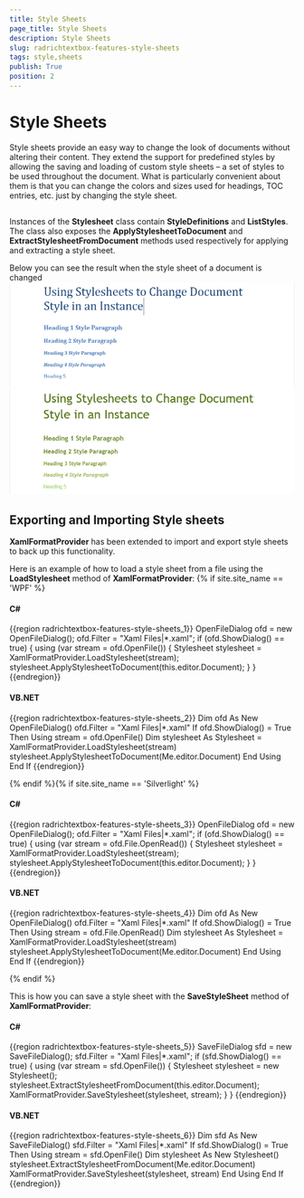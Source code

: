 ```yaml
---
title: Style Sheets
page_title: Style Sheets
description: Style Sheets
slug: radrichtextbox-features-style-sheets
tags: style,sheets
publish: True
position: 2
---
```


# Style Sheets



Style sheets provide an easy way to change the look of documents without altering their content. They extend the support for predefined styles by 
      allowing the saving and loading of custom style sheets – a set of styles to be used throughout the document. What is particularly convenient about them 
      is that you can change the colors and sizes used for headings, TOC entries, etc. just by changing the style sheet.

## 

Instances of the __Stylesheet__ class contain __StyleDefinitions__ and __ListStyles__. 
          The class also exposes the __ApplyStylesheetToDocument__ and __ExtractStylesheetFromDocument__ methods used 
          respectively for applying and extracting a style sheet.
        

Below you can see the result when the style sheet of a document is changed![Rad Rich Text Box Features Style Sheets 01](images/RadRichTextBox_Features_Style_Sheets_01.png)![Rad Rich Text Box Features Style Sheets 02](images/RadRichTextBox_Features_Style_Sheets_02.png)

## Exporting and Importing Style sheets

__XamlFormatProvider__ has been extended to import and export style sheets to back up this functionality.
        

Here is an example of how to load a style sheet from a file using the __LoadStylesheet__ method of __XamlFormatProvider__:
        {% if site.site_name == 'WPF' %}

#### __C#__

{{region radrichtextbox-features-style-sheets_1}}
	    OpenFileDialog ofd = new OpenFileDialog();
	    ofd.Filter = "Xaml Files|*.xaml";
	    if (ofd.ShowDialog() == true)
	    {
	        using (var stream = ofd.OpenFile())
	        {
	            Stylesheet stylesheet = XamlFormatProvider.LoadStylesheet(stream);
	            stylesheet.ApplyStylesheetToDocument(this.editor.Document);
	        }
	    }
	{{endregion}}



#### __VB.NET__

{{region radrichtextbox-features-style-sheets_2}}
	    Dim ofd As New OpenFileDialog()
	    ofd.Filter = "Xaml Files|*.xaml"
	    If ofd.ShowDialog() = True Then
		    Using stream = ofd.OpenFile()
	    Dim stylesheet As Stylesheet = XamlFormatProvider.LoadStylesheet(stream)
			    stylesheet.ApplyStylesheetToDocument(Me.editor.Document)
		    End Using
	    End If
	{{endregion}}

{% endif %}{% if site.site_name == 'Silverlight' %}

#### __C#__

{{region radrichtextbox-features-style-sheets_3}}
	    OpenFileDialog ofd = new OpenFileDialog();
	    ofd.Filter = "Xaml Files|*.xaml";
	    if (ofd.ShowDialog() == true)
	    {
	        using (var stream = ofd.File.OpenRead())
	        {
	            Stylesheet stylesheet = XamlFormatProvider.LoadStylesheet(stream);
	            stylesheet.ApplyStylesheetToDocument(this.editor.Document);
	        }
	    }
	{{endregion}}



#### __VB.NET__

{{region radrichtextbox-features-style-sheets_4}}
	    Dim ofd As New OpenFileDialog()
	    ofd.Filter = "Xaml Files|*.xaml"
	    If ofd.ShowDialog() = True Then
		    Using stream = ofd.File.OpenRead()
	    Dim stylesheet As Stylesheet = XamlFormatProvider.LoadStylesheet(stream)
			    stylesheet.ApplyStylesheetToDocument(Me.editor.Document)
		    End Using
	    End If
	{{endregion}}

{% endif %}

This is how you can save a style sheet with the __SaveStyleSheet__ method of __XamlFormatProvider__:
        

#### __C#__

{{region radrichtextbox-features-style-sheets_5}}
	    SaveFileDialog sfd = new SaveFileDialog();
	    sfd.Filter = "Xaml Files|*.xaml";
	    if (sfd.ShowDialog() == true)
	    {
	        using (var stream = sfd.OpenFile())
	        {
	            Stylesheet stylesheet = new Stylesheet();
	            stylesheet.ExtractStylesheetFromDocument(this.editor.Document);
	            XamlFormatProvider.SaveStylesheet(stylesheet, stream);
	        }
	    }
	{{endregion}}



#### __VB.NET__

{{region radrichtextbox-features-style-sheets_6}}
	    Dim sfd As New SaveFileDialog()
	    sfd.Filter = "Xaml Files|*.xaml"
	    If sfd.ShowDialog() = True Then
		    Using stream = sfd.OpenFile()
	    Dim stylesheet As New Stylesheet()
			    stylesheet.ExtractStylesheetFromDocument(Me.editor.Document)
			    XamlFormatProvider.SaveStylesheet(stylesheet, stream)
		    End Using
	    End If
	{{endregion}}



